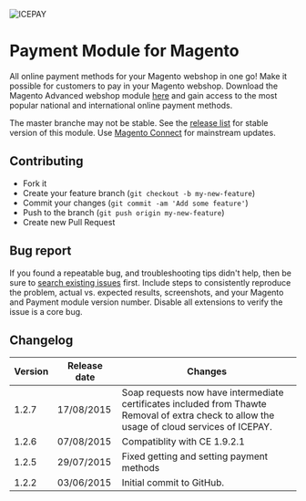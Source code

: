 ![ICEPAY](https://camo.githubusercontent.com/49043ebb42bd9b98941d6013761d4aadcd33f14f/68747470733a2f2f6963657061792e636f6d2f6e6c2f77702d636f6e74656e742f7468656d65732f6963657061792f696d616765732f6865616465722f6c6f676f2e737667)

# Payment Module for Magento

All online payment methods for your Magento webshop in one go! Make it possible for customers to pay in your Magento webshop. Download the Magento Advanced webshop module [here](https://github.com/icepay/Magento/releases) and gain access to the most popular national and international online payment methods.

The master branche may not be stable. See the [release list](https://github.com/icepay/Magento/releases) for stable version of this module. Use [Magento Connect](http://www.magentocommerce.com/magento-connect/icepay-payment-advanced.html) for mainstream updates.

## Contributing ##

* Fork it
* Create your feature branch (`git checkout -b my-new-feature`)
* Commit your changes (`git commit -am 'Add some feature'`)
* Push to the branch (`git push origin my-new-feature`)
* Create new Pull Request

## Bug report ##

If you found a repeatable bug, and troubleshooting tips didn't help, then be sure to [search existing issues](https://github.com/icepay/Magento/issues) first. Include steps to consistently reproduce the problem, actual vs. expected results, screenshots, and your Magento and Payment module version number. Disable all extensions to verify the issue is a core bug.

## Changelog ##

Version      | Release date   | Changes
------------ | -------------- | ------------------------
1.2.7        | 17/08/2015     | Soap requests now have intermediate certificates included from Thawte<br>Removal of extra check to allow the usage of cloud services of ICEPAY.
1.2.6        | 07/08/2015     | Compatiblity with CE 1.9.2.1
1.2.5        | 29/07/2015     | Fixed getting and setting payment methods
1.2.2        | 03/06/2015     | Initial commit to GitHub.
